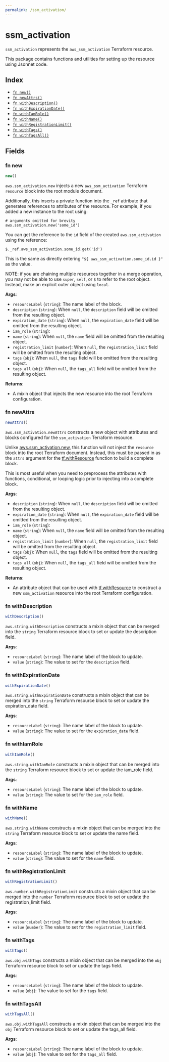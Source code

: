 ```yaml
---
permalink: /ssm_activation/
---
```


# ssm_activation

`ssm_activation` represents the `aws_ssm_activation` Terraform resource.



This package contains functions and utilities for setting up the resource using Jsonnet code.


## Index

* [`fn new()`](#fn-new)
* [`fn newAttrs()`](#fn-newattrs)
* [`fn withDescription()`](#fn-withdescription)
* [`fn withExpirationDate()`](#fn-withexpirationdate)
* [`fn withIamRole()`](#fn-withiamrole)
* [`fn withName()`](#fn-withname)
* [`fn withRegistrationLimit()`](#fn-withregistrationlimit)
* [`fn withTags()`](#fn-withtags)
* [`fn withTagsAll()`](#fn-withtagsall)

## Fields

### fn new

```ts
new()
```


`aws.ssm_activation.new` injects a new `aws_ssm_activation` Terraform `resource`
block into the root module document.

Additionally, this inserts a private function into the `_ref` attribute that generates references to attributes of the
resource. For example, if you added a new instance to the root using:

    # arguments omitted for brevity
    aws.ssm_activation.new('some_id')

You can get the reference to the `id` field of the created `aws.ssm_activation` using the reference:

    $._ref.aws_ssm_activation.some_id.get('id')

This is the same as directly entering `"${ aws_ssm_activation.some_id.id }"` as the value.

NOTE: if you are chaining multiple resources together in a merge operation, you may not be able to use `super`, `self`,
or `$` to refer to the root object. Instead, make an explicit outer object using `local`.

**Args**:
  - `resourceLabel` (`string`): The name label of the block.
  - `description` (`string`):  When `null`, the `description` field will be omitted from the resulting object.
  - `expiration_date` (`string`):  When `null`, the `expiration_date` field will be omitted from the resulting object.
  - `iam_role` (`string`): 
  - `name` (`string`):  When `null`, the `name` field will be omitted from the resulting object.
  - `registration_limit` (`number`):  When `null`, the `registration_limit` field will be omitted from the resulting object.
  - `tags` (`obj`):  When `null`, the `tags` field will be omitted from the resulting object.
  - `tags_all` (`obj`):  When `null`, the `tags_all` field will be omitted from the resulting object.

**Returns**:
- A mixin object that injects the new resource into the root Terraform configuration.


### fn newAttrs

```ts
newAttrs()
```


`aws.ssm_activation.newAttrs` constructs a new object with attributes and blocks configured for the `ssm_activation`
Terraform resource.

Unlike [aws.ssm_activation.new](#fn-ssm_activationnew), this function will not inject the `resource`
block into the root Terraform document. Instead, this must be passed in as the `attrs` argument for the
[tf.withResource](https://github.com/tf-libsonnet/core/tree/main/docs#fn-withresource) function to build a complete block.

This is most useful when you need to preprocess the attributes with functions, conditional, or looping logic prior to
injecting into a complete block.

**Args**:
  - `description` (`string`):  When `null`, the `description` field will be omitted from the resulting object.
  - `expiration_date` (`string`):  When `null`, the `expiration_date` field will be omitted from the resulting object.
  - `iam_role` (`string`): 
  - `name` (`string`):  When `null`, the `name` field will be omitted from the resulting object.
  - `registration_limit` (`number`):  When `null`, the `registration_limit` field will be omitted from the resulting object.
  - `tags` (`obj`):  When `null`, the `tags` field will be omitted from the resulting object.
  - `tags_all` (`obj`):  When `null`, the `tags_all` field will be omitted from the resulting object.

**Returns**:
  - An attribute object that can be used with [tf.withResource](https://github.com/tf-libsonnet/core/tree/main/docs#fn-withresource) to construct a new `ssm_activation` resource into the root Terraform configuration.


### fn withDescription

```ts
withDescription()
```

`aws.string.withDescription` constructs a mixin object that can be merged into the `string`
Terraform resource block to set or update the description field.



**Args**:
  - `resourceLabel` (`string`): The name label of the block to update.
  - `value` (`string`): The value to set for the `description` field.


### fn withExpirationDate

```ts
withExpirationDate()
```

`aws.string.withExpirationDate` constructs a mixin object that can be merged into the `string`
Terraform resource block to set or update the expiration_date field.



**Args**:
  - `resourceLabel` (`string`): The name label of the block to update.
  - `value` (`string`): The value to set for the `expiration_date` field.


### fn withIamRole

```ts
withIamRole()
```

`aws.string.withIamRole` constructs a mixin object that can be merged into the `string`
Terraform resource block to set or update the iam_role field.



**Args**:
  - `resourceLabel` (`string`): The name label of the block to update.
  - `value` (`string`): The value to set for the `iam_role` field.


### fn withName

```ts
withName()
```

`aws.string.withName` constructs a mixin object that can be merged into the `string`
Terraform resource block to set or update the name field.



**Args**:
  - `resourceLabel` (`string`): The name label of the block to update.
  - `value` (`string`): The value to set for the `name` field.


### fn withRegistrationLimit

```ts
withRegistrationLimit()
```

`aws.number.withRegistrationLimit` constructs a mixin object that can be merged into the `number`
Terraform resource block to set or update the registration_limit field.



**Args**:
  - `resourceLabel` (`string`): The name label of the block to update.
  - `value` (`number`): The value to set for the `registration_limit` field.


### fn withTags

```ts
withTags()
```

`aws.obj.withTags` constructs a mixin object that can be merged into the `obj`
Terraform resource block to set or update the tags field.



**Args**:
  - `resourceLabel` (`string`): The name label of the block to update.
  - `value` (`obj`): The value to set for the `tags` field.


### fn withTagsAll

```ts
withTagsAll()
```

`aws.obj.withTagsAll` constructs a mixin object that can be merged into the `obj`
Terraform resource block to set or update the tags_all field.



**Args**:
  - `resourceLabel` (`string`): The name label of the block to update.
  - `value` (`obj`): The value to set for the `tags_all` field.

